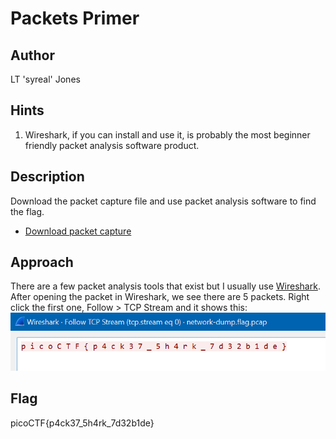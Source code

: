 # Packets Primer
## Author
LT 'syreal' Jones
## Hints
1. Wireshark, if you can install and use it, is probably the most beginner friendly packet analysis software product.
## Description
Download the packet capture file and use packet analysis software to find the flag.
* [Download packet capture](./network-dump.flag.pcap)
## Approach
There are a few packet analysis tools that exist but I usually use [Wireshark](https://www.wireshark.org/). After opening the packet in Wireshark, we see there are 5 packets. Right click the first one, Follow > TCP Stream and it shows this:
![flag](./Untitled.png)
## Flag
picoCTF{p4ck37_5h4rk_7d32b1de}
